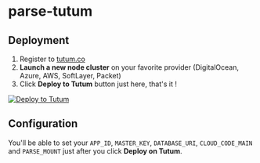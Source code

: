 # parse-tutum

## Deployment

1. Register to [tutum.co](https://tutum.co)
2. **Launch a new node cluster** on your favorite provider (DigitalOcean, Azure, AWS, SoftLayer, Packet)
3. Click **Deploy to Tutum** button just here, that's it !

[![Deploy to Tutum](https://s.tutum.co/deploy-to-tutum.svg)](https://dashboard.tutum.co/stack/deploy/)


## Configuration

You'll be able to set your `APP_ID`, `MASTER_KEY`, `DATABASE_URI`, `CLOUD_CODE_MAIN` and `PARSE_MOUNT` just after you click **Deploy on Tutum**.
